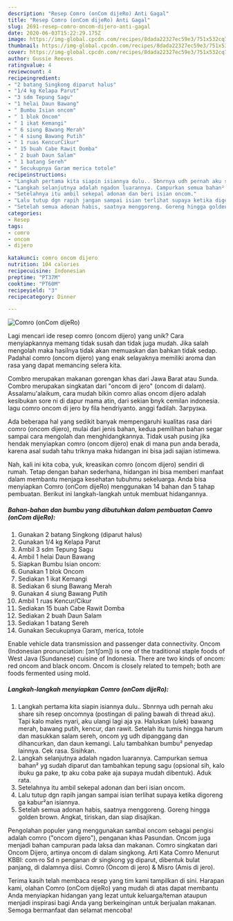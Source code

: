 ```yaml
---
description: "Resep Comro (onCom dijeRo) Anti Gagal"
title: "Resep Comro (onCom dijeRo) Anti Gagal"
slug: 2691-resep-comro-oncom-dijero-anti-gagal
date: 2020-06-03T15:22:29.175Z
image: https://img-global.cpcdn.com/recipes/8dada22327ec59e3/751x532cq70/comro-oncom-dijero-foto-resep-utama.jpg
thumbnail: https://img-global.cpcdn.com/recipes/8dada22327ec59e3/751x532cq70/comro-oncom-dijero-foto-resep-utama.jpg
cover: https://img-global.cpcdn.com/recipes/8dada22327ec59e3/751x532cq70/comro-oncom-dijero-foto-resep-utama.jpg
author: Gussie Reeves
ratingvalue: 4
reviewcount: 4
recipeingredient:
- "2 batang Singkong diparut halus"
- "1/4 kg Kelapa Parut"
- "3 sdm Tepung Sagu"
- "1 helai Daun Bawang"
- " Bumbu Isian oncom"
- " 1 blok Oncom"
- " 1 ikat Kemangi"
- " 6 siung Bawang Merah"
- " 4 siung Bawang Putih"
- " 1 ruas KencurCikur"
- " 15 buah Cabe Rawit Domba"
- " 2 buah Daun Salam"
- " 1 batang Sereh"
- " Secukupnya Garam merica totole"
recipeinstructions:
- "Langkah pertama kita siapin isiannya dulu.. Sbnrnya udh pernah aku share sih resep oncomnya (postingan di paling bawah di thread aku). Tapi kalo males nyari, aku ulangi lagi aja ya. Haluskan (ulek) bawang merah, bawang putih, kencur, dan rawit. Setelah itu tumis hingga harum dan masukkan salam sereh, oncom yg udh dipanggang dan dihancurkan, dan daun kemangi. Lalu tambahkan bumbu² penyedap lainnya. Cek rasa. Sisihkan."
- "Langkah selanjutnya adalah ngadon luarannya. Campurkan semua bahan² yg sudah diparut dan tambahkan tepung sagu (opsional sih, kalo ibuku ga pake, tp aku coba pake aja supaya mudah dibentuk). Aduk rata."
- "Setelahnya itu ambil sekepal adonan dan beri isian oncom."
- "Lalu tutup dgn rapih jangan sampai isian terlihat supaya ketika digoreng ga kabur²an isiannya."
- "Setelah semua adonan habis, saatnya menggoreng. Goreng hingga golden brown. Angkat, tiriskan, dan siap disajikan."
categories:
- Resep
tags:
- comro
- oncom
- dijero

katakunci: comro oncom dijero 
nutrition: 104 calories
recipecuisine: Indonesian
preptime: "PT37M"
cooktime: "PT60M"
recipeyield: "3"
recipecategory: Dinner

---
```



![Comro (onCom dijeRo)](https://img-global.cpcdn.com/recipes/8dada22327ec59e3/751x532cq70/comro-oncom-dijero-foto-resep-utama.jpg)

Lagi mencari ide resep comro (oncom dijero) yang unik? Cara menyiapkannya memang tidak susah dan tidak juga mudah. Jika salah mengolah maka hasilnya tidak akan memuaskan dan bahkan tidak sedap. Padahal comro (oncom dijero) yang enak selayaknya memiliki aroma dan rasa yang dapat memancing selera kita.

Combro merupakan makanan gorengan khas dari Jawa Barat atau Sunda. Combro merupakan singkatan dari &#34;oncom di jero&#34; (oncom di dalam). Assalamu&#39;alaikum, cara mudah bikin comro alias oncom dijero adalah kesibukan sore ni di dapur mama atin, dari sekian bnyk cemilan indonesia. lagu comro oncom di jero by fila hendriyanto. anggi fadilah. Загрузка.

Ada beberapa hal yang sedikit banyak mempengaruhi kualitas rasa dari comro (oncom dijero), mulai dari jenis bahan, kedua pemilihan bahan segar sampai cara mengolah dan menghidangkannya. Tidak usah pusing jika hendak menyiapkan comro (oncom dijero) enak di mana pun anda berada, karena asal sudah tahu triknya maka hidangan ini bisa jadi sajian istimewa.


Nah, kali ini kita coba, yuk, kreasikan comro (oncom dijero) sendiri di rumah. Tetap dengan bahan sederhana, hidangan ini bisa memberi manfaat dalam membantu menjaga kesehatan tubuhmu sekeluarga. Anda bisa menyiapkan Comro (onCom dijeRo) menggunakan 14 bahan dan 5 tahap pembuatan. Berikut ini langkah-langkah untuk membuat hidangannya.

<!--inarticleads1-->

##### Bahan-bahan dan bumbu yang dibutuhkan dalam pembuatan Comro (onCom dijeRo):

1. Gunakan 2 batang Singkong (diparut halus)
1. Gunakan 1/4 kg Kelapa Parut
1. Ambil 3 sdm Tepung Sagu
1. Ambil 1 helai Daun Bawang
1. Siapkan  Bumbu Isian oncom:
1. Gunakan  1 blok Oncom
1. Sediakan  1 ikat Kemangi
1. Sediakan  6 siung Bawang Merah
1. Gunakan  4 siung Bawang Putih
1. Ambil  1 ruas Kencur/Cikur
1. Sediakan  15 buah Cabe Rawit Domba
1. Sediakan  2 buah Daun Salam
1. Sediakan  1 batang Sereh
1. Gunakan  Secukupnya Garam, merica, totole


Enable vehicle data transmission and passenger data connectivity. Oncom (Indonesian pronunciation: [ɔnˈtʃɔm]) is one of the traditional staple foods of West Java (Sundanese) cuisine of Indonesia. There are two kinds of oncom: red oncom and black oncom. Oncom is closely related to tempeh; both are foods fermented using mold. 

<!--inarticleads2-->

##### Langkah-langkah menyiapkan Comro (onCom dijeRo):

1. Langkah pertama kita siapin isiannya dulu.. Sbnrnya udh pernah aku share sih resep oncomnya (postingan di paling bawah di thread aku). Tapi kalo males nyari, aku ulangi lagi aja ya. Haluskan (ulek) bawang merah, bawang putih, kencur, dan rawit. Setelah itu tumis hingga harum dan masukkan salam sereh, oncom yg udh dipanggang dan dihancurkan, dan daun kemangi. Lalu tambahkan bumbu² penyedap lainnya. Cek rasa. Sisihkan.
1. Langkah selanjutnya adalah ngadon luarannya. Campurkan semua bahan² yg sudah diparut dan tambahkan tepung sagu (opsional sih, kalo ibuku ga pake, tp aku coba pake aja supaya mudah dibentuk). Aduk rata.
1. Setelahnya itu ambil sekepal adonan dan beri isian oncom.
1. Lalu tutup dgn rapih jangan sampai isian terlihat supaya ketika digoreng ga kabur²an isiannya.
1. Setelah semua adonan habis, saatnya menggoreng. Goreng hingga golden brown. Angkat, tiriskan, dan siap disajikan.


Pengolahan populer yang menggunakan sambal oncom sebagai pengisi adalah comro (&#34;oncom dijero&#34;), penganan khas Pasundan. Oncom juga menjadi bahan campuran pada laksa dan makanan. Comro singkatan dari Oncom Dijero, artinya oncom di dalam singkong. Arti Kata Comro Menurut KBBI: com·ro Sd n penganan dr singkong yg diparut, dibentuk bulat panjang, di dalamnya diisi. Comro (Oncom di jero) &amp; Misro (Amis di jero). 

Terima kasih telah membaca resep yang tim kami tampilkan di sini. Harapan kami, olahan Comro (onCom dijeRo) yang mudah di atas dapat membantu Anda menyiapkan hidangan yang lezat untuk keluarga/teman ataupun menjadi inspirasi bagi Anda yang berkeinginan untuk berjualan makanan. Semoga bermanfaat dan selamat mencoba!
